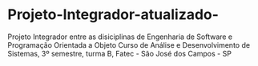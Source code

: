 # Projeto-Integrador-atualizado-
Projeto Integrador entre as disiciplinas de Engenharia de Software e Programação Orientada a Objeto Curso de Análise e Desenvolvimento de Sistemas, 3º semestre, turma B, Fatec - São José dos Campos - SP 
